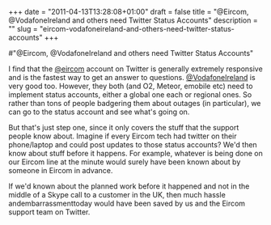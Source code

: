 +++
date = "2011-04-13T13:28:08+01:00"
draft = false
title = "@Eircom, @VodafoneIreland and others need Twitter Status Accounts"
description = ""
slug = "eircom-vodafoneireland-and-others-need-twitter-status-accounts"
+++

#"@Eircom, @VodafoneIreland and others need Twitter Status Accounts"


 I find that the <a href="http://twitter.com/eircom">@eircom</a> account on Twitter is generally extremely responsive and is the fastest way to get an answer to questions. <a href="http://twitter.com/VodafoneIreland">@VodafoneIreland</a> is very good too. However, they both (and O2, Meteor, emobile etc) need to implement status accounts, either a global one each or regional ones. So rather than tons of people badgering them about outages (in particular), we can go to the status account and see what&#39;s going on. <p /><div>But that&#39;s just step one, since it only covers the stuff that the support people know about. Imagine if every Eircom tech had twitter on their phone/laptop and could post updates to those status accounts? We&#39;d then know about stuff before it happens. For example, whatever is being done on our Eircom line at the minute would surely have been known about by someone in Eircom in advance.</div> <p /><div>If we&#39;d known about the planned work before it happened and not in the middle of a Skype call to a customer in the UK, then much hassle andembarrassmenttoday would have been saved by us and the Eircom support team on Twitter.</div>
 